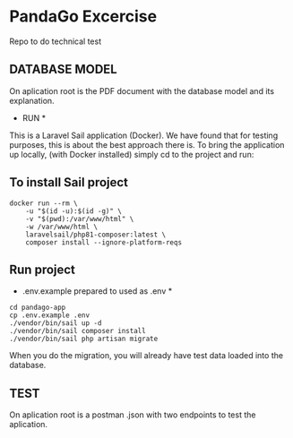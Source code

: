 # PandaGo Excercise
Repo to do technical test 

## DATABASE MODEL

On aplication root is the PDF document with the database model and its explanation.

* RUN *

This is a Laravel Sail application (Docker). We have found that for testing purposes, this is about the best approach there is. To bring the application up locally, (with Docker installed) simply cd to the project and run:

## To install Sail project
```
docker run --rm \
    -u "$(id -u):$(id -g)" \
    -v "$(pwd):/var/www/html" \
    -w /var/www/html \
    laravelsail/php81-composer:latest \
    composer install --ignore-platform-reqs
```

## Run project

* .env.example prepared to used as .env *

```
cd pandago-app
cp .env.example .env
./vendor/bin/sail up -d
./vendor/bin/sail composer install
./vendor/bin/sail php artisan migrate
```
When you do the migration, you will already have test data loaded into the database.

## TEST

On aplication root is a postman .json with two endpoints to test the aplication.

